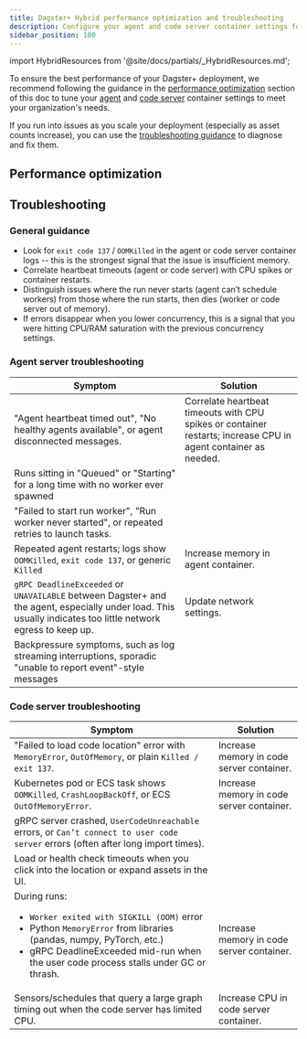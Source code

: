 ```yaml
---
title: Dagster+ Hybrid performance optimization and troubleshooting
description: Configure your agent and code server container settings for optimal performance of your Dagster+ deployment.
sidebar_position: 100
---
```


import HybridResources from '@site/docs/partials/\_HybridResources.md';

To ensure the best performance of your Dagster+ deployment, we recommend following the guidance in the [performance optimization](#performance-optimization) section of this doc to tune your [agent](/deployment/dagster-plus/hybrid/architecture#the-agent) and [code server](/deployment/dagster-plus/hybrid/architecture#code-server) container settings to meet your organization's needs.

If you run into issues as you scale your deployment (especially as asset counts increase), you can use the [troubleshooting guidance](#troubleshooting) to diagnose and fix them.

## Performance optimization

<HybridResources />

## Troubleshooting

### General guidance

* Look for `exit code 137` / `OOMKilled` in the agent or code server container logs -- this is the strongest signal that the issue is insufficient memory.
* Correlate heartbeat timeouts (agent or code server) with CPU spikes or container restarts.
* Distinguish issues where the run never starts (agent can’t schedule workers) from those where the run starts, then dies (worker or code server out of memory).
* If errors disappear when you lower concurrency, this is a signal that you were hitting CPU/RAM saturation with the previous concurrency settings.

### Agent server troubleshooting

| Symptom | Solution |
|---------|----------|
| "Agent heartbeat timed out", "No healthy agents available", or agent disconnected messages. | Correlate heartbeat timeouts with CPU spikes or container restarts; increase CPU in agent container as needed. |
| Runs sitting in "Queued" or "Starting" for a long time with no worker ever spawned | |
| "Failed to start run worker", "Run worker never started", or repeated retries to launch tasks. | |
| Repeated agent restarts; logs show `OOMKilled`, `exit code 137`, or generic `Killed` | Increase memory in agent container. |
| `gRPC DeadlineExceeded` or `UNAVAILABLE` between Dagster+ and the agent, especially under load. This usually indicates too little network egress to keep up. | Update network settings. |
| Backpressure symptoms, such as log streaming interruptions, sporadic "unable to report event"-style messages | |

### Code server troubleshooting

| Symptom | Solution |
|---------|----------|
| "Failed to load code location" error with `MemoryError`, `OutOfMemory`, or plain `Killed / exit 137`. | Increase memory in code server container. |
| Kubernetes pod or ECS task shows `OOMKilled`, `CrashLoopBackOff`, or ECS `OutOfMemoryError`. | Increase memory in code server container. |
| gRPC server crashed, `UserCodeUnreachable` errors, or `Can’t connect to user code server` errors (often after long import times). | |
| Load or health check timeouts when you click into the location or expand assets in the UI. | |
| During runs:<br /><ul><li>`Worker exited with SIGKILL (OOM)` error</li><li>Python `MemoryError` from libraries (pandas, numpy, PyTorch, etc.)</li><li>gRPC DeadlineExceeded mid-run when the user code process stalls under GC or thrash.</li></ul> | Increase memory in code server container. |
| Sensors/schedules that query a large graph timing out when the code server has limited CPU. | Increase CPU in code server container. |